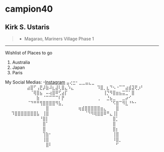 # campion40
## Kirk S. Ustaris
>- Magarao, Mariners Village Phase 1
---
Wishlist of Places to go
1. Australia
2. Japan
3. Paris

My Social Medias:
-[Instagram](https://www.instagram.com/ustariskirk/?hl=en)
              ⣤⢔⣒⠂⣀⣀⣤⣄⣀⠀⠀
⠀⠀⠀⠀⠀⠀⠀⣴⣿⠋⢠⣟⡼⣷⠼⣆⣼⢇⣿⣄⠱⣄
⠀⠀⠀⠀⠀⠀⠀⠹⣿⡀⣆⠙⠢⠐⠉⠉⣴⣾⣽⢟⡰⠃
⠀⠀⠀⠀⠀⠀⠀⠀⠈⢿⣿⣦⠀⠤⢴⣿⠿⢋⣴⡏⠀⠀
⠀⠀⠀⠀⠀⠀⠀⠀⠀⢸⡙⠻⣿⣶⣦⣭⣉⠁⣿⠀⠀⠀
⠀⠀⠀⠀⠀⠀⠀⠀⠀⠀⣷⠀⠈⠉⠉⠉⠉⠇⡟⠀⠀⠀
⠀⠀⠀⠀⠀⠀⠀⢀⠀⠀⣘⣦⣀⠀⠀⣀⡴⠊⠀⠀⠀⠀
⠀⠀⠀⠀⠀⠀⠀⠈⠙⠛⠛⢻⣿⣿⣿⣿⠻⣧⡀⠀⠀⠀
⠀⠀⠀⠀⠀⠀⠀⠀⠀⠀⠀⠈⠫⣿⠉⠻⣇⠘⠓⠂⠀⠀
⠀⠀⠀⠀⠀⠀⠀⠀⠀⠀⠀⠀⠀⣿⠀⠀⠀⠀⠀⠀⠀⠀
⠀⢶⣾⣿⣿⣿⣿⣿⣶⣄⠀⠀⠀⣿⠀⠀⠀⠀⠀⠀⠀⠀
⠀⠀⠹⣿⣿⣿⣿⣿⣿⣿⣧⠀⢸⣿⠀⠀⠀⠀⠀⠀⠀⠀
⠀⠀⠀⠈⠙⠻⢿⣿⣿⠿⠛⣄⢸⡇⠀⠀⠀⠀⠀⠀⠀⠀
⠀⠀⠀⠀⠀⠀⠀⠀⠀⠀⠀⠘⣿⡇⠀⠀⠀⠀⠀⠀⠀⠀
⠀⠀⠀⠀⠀⠀⠀⠀⠀⠀⠀⠀⣿⡁⠀⠀⠀⠀⠀⠀⠀⠀
⠀⠀⠀⠀⠀⠀⠀⠀⠀⠀⠀⠀⣿⠁⠀⠀⠀⠀⠀⠀⠀⠀
⠀⠀⠀⠀⠀⠀⠀⠀⠀⠀⠀⠀⣿⠀⠀⠀⠀⠀⠀⠀⠀⠀
⠀⠀⠀⠀⠀⠀⠀⠀⠀⠀⠀⠀⣿⠀⠀⠀⠀⠀⠀⠀⠀⠀
⠀⠀⠀⠀⠀⠀⠀⠀⠀⠀⠀⠀⣿⡆⠀⠀⠀⠀⠀⠀⠀⠀
⠀⠀⠀⠀⠀⠀⠀⠀⠀⠀⠀⠀⢹⣷⠂⠀⠀⠀⠀⠀⠀⠀
⠀⠀⠀⠀⠀⠀⠀⠀⠀⠀⠀⠀⢸⣿⠀⠀⠀⠀⠀⠀⠀⠀
⠀⠀⠀⠀⠀⠀⠀⠀⠀⠀⠀⠀⢸⣿⠀⠀⠀⠀⠀⠀⠀⠀
⠀⠀⠀⠀⠀⠀⠀⠀⠀⠀⠀⠀⠸⣿⡀⠀⠀⠀⠀⠀⠀⠀
⠀⠀⠀⠀⠀⠀⠀⠀⠀⠀⠀⠀⠀⣿⠇⠀⠀⠀⠀⠀⠀⠀
⠀⠀⠀⠀⠀⠀⠀⠀⠀⠀⠀⠀⠀⠋⠀⠀⠀⠀⠀⠀⠀⠀       ⠀⠀⠀⠀⠀
